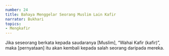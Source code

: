 ```yaml
---
number: 24
title: Bahaya Menggelar Seorang Muslim Lain Kafir
narrator: Bukhari
topics:
- Mengkafir
---
```


Jika seseorang berkata kepada saudaranya [Muslim], “Wahai Kafir (kafir)”, maka [pernyataan] itu akan kembali kepada salah seorang daripada mereka.
